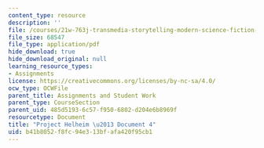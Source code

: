 ```yaml
---
content_type: resource
description: ''
file: /courses/21w-763j-transmedia-storytelling-modern-science-fiction-spring-2014/b41b8052f8fc94e313bfafa420f95cb1_MIT21W_763JS14_Projct_doc4.pdf
file_size: 68547
file_type: application/pdf
hide_download: true
hide_download_original: null
learning_resource_types:
- Assignments
license: https://creativecommons.org/licenses/by-nc-sa/4.0/
ocw_type: OCWFile
parent_title: Assignments and Student Work
parent_type: CourseSection
parent_uid: 485d5193-6c57-f950-6802-d204e6b8969f
resourcetype: Document
title: "Project Helheim \u2013 Document 4"
uid: b41b8052-f8fc-94e3-13bf-afa420f95cb1
---
```

